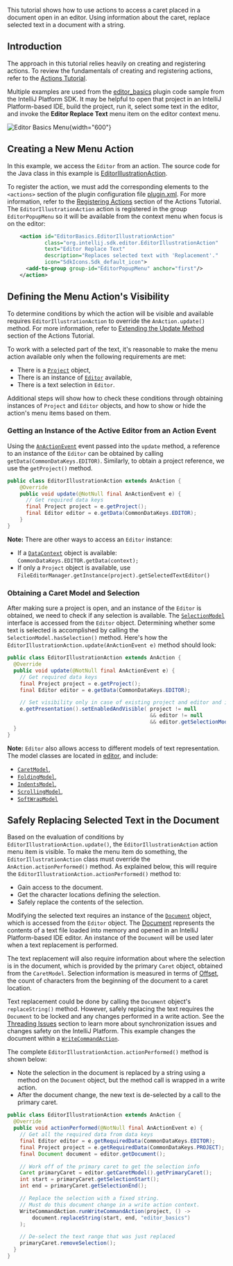 [//]: # (title: Working with Text)

<!-- Copyright 2000-2020 JetBrains s.r.o. and other contributors. Use of this source code is governed by the Apache 2.0 license that can be found in the LICENSE file. -->

This tutorial shows how to use actions to access a caret placed in a document open in an editor. 
Using information about the caret, replace selected text in a document with a string. 

## Introduction
The approach in this tutorial relies heavily on creating and registering actions.
To review the fundamentals of creating and registering actions, refer to the [Actions Tutorial](action_system.md).

Multiple examples are used from the [editor_basics](https://github.com/JetBrains/intellij-sdk-code-samples/tree/master/editor_basics) plugin code sample from the IntelliJ Platform SDK.
It may be helpful to open that project in an IntelliJ Platform-based IDE, build the project, run it, select some text in the editor, and invoke the **Editor Replace Text** menu item on the editor context menu.

![Editor Basics Menu](basics.png){width="600"}

## Creating a New Menu Action
In this example, we access the `Editor` from an action.
The source code for the Java class in this example is [EditorIllustrationAction](https://github.com/JetBrains/intellij-sdk-code-samples/blob/master/editor_basics/src/main/java/org/intellij/sdk/editor/EditorIllustrationAction.java).

To register the action, we must add the corresponding elements to the `<actions>` section of the plugin configuration file [plugin.xml](https://github.com/JetBrains/intellij-sdk-code-samples/blob/master/editor_basics/src/main/resources/META-INF/plugin.xml).
For more information, refer to the [Registering Actions](working_with_custom_actions.md#registering-a-custom-action) section of the Actions Tutorial.
The `EditorIllustrationAction` action is registered in the group `EditorPopupMenu` so it will be available from the context menu when focus is on the editor:

```xml
    <action id="EditorBasics.EditorIllustrationAction"
            class="org.intellij.sdk.editor.EditorIllustrationAction"
            text="Editor Replace Text"
            description="Replaces selected text with 'Replacement'."
            icon="SdkIcons.Sdk_default_icon">
      <add-to-group group-id="EditorPopupMenu" anchor="first"/>
    </action>
```

## Defining the Menu Action's Visibility
To determine conditions by which the action will be visible and available requires `EditorIllustrationAction` to override the `AnAction.update()` method.
For more information, refer to [Extending the Update Method](working_with_custom_actions.md#extending-the-update-method) section of the Actions Tutorial.

To work with a selected part of the text, it's reasonable to make the menu action available only when the following requirements are met:
* There is a [`Project`](upsource:///platform/core-api/src/com/intellij/openapi/project/Project.java) object,
* There is an instance of [`Editor`](upsource:///platform/editor-ui-api/src/com/intellij/openapi/editor/Editor.java) available,
* There is a text selection in `Editor`.

Additional steps will show how to check these conditions through obtaining instances of `Project` and `Editor` objects, and how to show or hide the action's menu items based on them.

### Getting an Instance of the Active Editor from an Action Event
Using the [`AnActionEvent`](upsource:///platform/editor-ui-api/src/com/intellij/openapi/actionSystem/AnActionEvent.java) event passed into the `update` method, a reference to an instance of the `Editor` can be obtained by calling `getData(CommonDataKeys.EDITOR)`.
Similarly, to obtain a project reference, we use the `getProject()` method.

```java
public class EditorIllustrationAction extends AnAction {
    @Override
    public void update(@NotNull final AnActionEvent e) {
      // Get required data keys
      final Project project = e.getProject();
      final Editor editor = e.getData(CommonDataKeys.EDITOR);
    }
}
```

**Note:**
There are other ways to access an `Editor` instance:
* If a [`DataContext`](upsource:///platform/core-ui/src/openapi/actionSystem/DataContext.java) object is available: `CommonDataKeys.EDITOR.getData(context);`
* If only a `Project` object is available, use `FileEditorManager.getInstance(project).getSelectedTextEditor()`

### Obtaining a Caret Model and Selection
After making sure a project is open, and an instance of the `Editor` is obtained, we need to check if any selection is available.
The [`SelectionModel`](upsource:///platform/editor-ui-api/src/com/intellij/openapi/editor/SelectionModel.java) interface is accessed from the `Editor` object.
Determining whether some text is selected is accomplished by calling the `SelectionModel.hasSelection()` method.
Here's how the `EditorIllustrationAction.update(AnActionEvent e)` method should look:

```java
public class EditorIllustrationAction extends AnAction {
  @Override
  public void update(@NotNull final AnActionEvent e) {
    // Get required data keys
    final Project project = e.getProject();
    final Editor editor = e.getData(CommonDataKeys.EDITOR);

    // Set visibility only in case of existing project and editor and if a selection exists
    e.getPresentation().setEnabledAndVisible( project != null
                                              && editor != null
                                              && editor.getSelectionModel().hasSelection() );
  }
}
```

**Note:**
`Editor` also allows access to different models of text representation.
The model classes are located in [editor](upsource:///platform/editor-ui-api/src/com/intellij/openapi/editor), and include:
* [`CaretModel`](upsource:///platform/editor-ui-api/src/com/intellij/openapi/editor/CaretModel.java),
* [`FoldingModel`](upsource:///platform/editor-ui-api/src/com/intellij/openapi/editor/FoldingModel.java),
* [`IndentsModel`](upsource:///platform/editor-ui-api/src/com/intellij/openapi/editor/IndentsModel.java),
* [`ScrollingModel`](upsource:///platform/editor-ui-api/src/com/intellij/openapi/editor/ScrollingModel.java),
* [`SoftWrapModel`](upsource:///platform/editor-ui-api/src/com/intellij/openapi/editor/SoftWrapModel.java)

## Safely Replacing Selected Text in the Document
Based on the evaluation of conditions by `EditorIllustrationAction.update()`, the `EditorIllustrationAction` action menu item is visible.
To make the menu item do something, the `EditorIllustrationAction` class must override the `AnAction.actionPerformed()` method.
As explained below, this will require the `EditorIllustrationAction.actionPerformed()` method to:
* Gain access to the document.
* Get the character locations defining the selection.
* Safely replace the contents of the selection.

Modifying the selected text requires an instance of the [`Document`](upsource:///platform/core-api/src/com/intellij/openapi/editor/Document.java) object, which is accessed from the `Editor` object.
The [Document](documents.md) represents the contents of a text file loaded into memory and opened in an IntelliJ Platform-based IDE editor.
An instance of the `Document` will be used later when a text replacement is performed.

The text replacement will also require information about where the selection is in the document, which is provided by the primary `Caret` object, obtained from the `CaretModel`.
Selection information is measured in terms of [Offset](coordinates_system.md#caret-offset), the count of characters from the beginning of the document to a caret location.

Text replacement could be done by calling the `Document` object's `replaceString()` method.
However, safely replacing the text requires the `Document` to be locked and any changes performed in a write action.
See the [Threading Issues](general_threading_rules.md) section to learn more about synchronization issues and changes safety on the IntelliJ Platform.
This example changes the document within a [`WriteCommandAction`](upsource:///platform/core-api/src/com/intellij/openapi/command/WriteCommandAction.java).

The complete `EditorIllustrationAction.actionPerformed()` method is shown below:
* Note the selection in the document is replaced by a string using a method on the `Document` object, but the method call is wrapped in a write action.
* After the document change, the new text is de-selected by a call to the primary caret.

```java
public class EditorIllustrationAction extends AnAction {
  @Override
  public void actionPerformed(@NotNull final AnActionEvent e) {
    // Get all the required data from data keys
    final Editor editor = e.getRequiredData(CommonDataKeys.EDITOR);
    final Project project = e.getRequiredData(CommonDataKeys.PROJECT);
    final Document document = editor.getDocument();

    // Work off of the primary caret to get the selection info
    Caret primaryCaret = editor.getCaretModel().getPrimaryCaret();
    int start = primaryCaret.getSelectionStart();
    int end = primaryCaret.getSelectionEnd();

    // Replace the selection with a fixed string.
    // Must do this document change in a write action context.
    WriteCommandAction.runWriteCommandAction(project, () ->
        document.replaceString(start, end, "editor_basics")
    );

    // De-select the text range that was just replaced
    primaryCaret.removeSelection();
  }
}
```